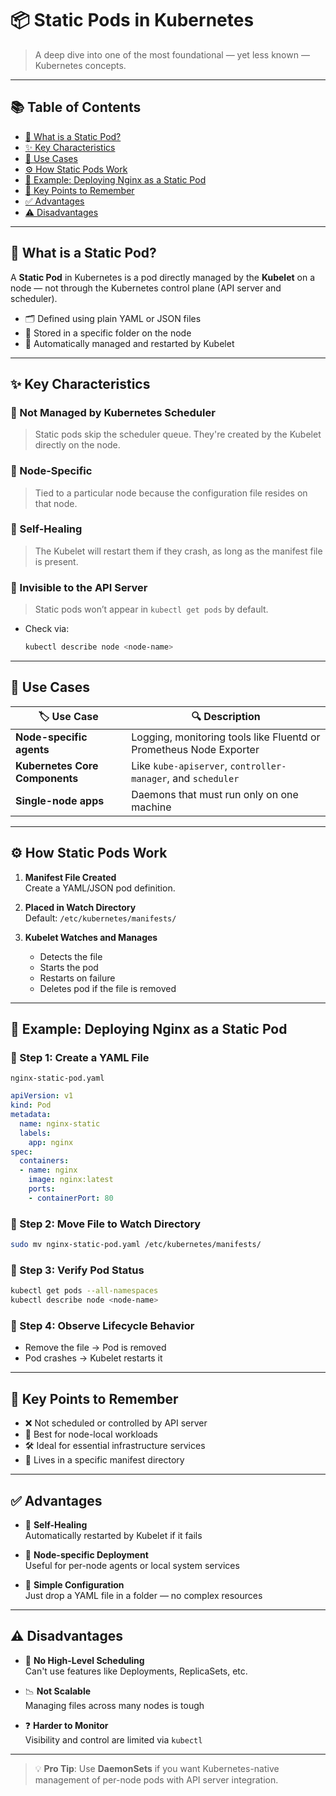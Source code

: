 <!-- Static Pods in Kubernetes -->
# 📦 Static Pods in Kubernetes

> A deep dive into one of the most foundational — yet less known — Kubernetes concepts.

---

## 📚 Table of Contents
- [📌 What is a Static Pod?](#-what-is-a-static-pod)
- [✨ Key Characteristics](#-key-characteristics)
- [🧰 Use Cases](#-use-cases)
- [⚙️ How Static Pods Work](#-how-static-pods-work)
- [🧪 Example: Deploying Nginx as a Static Pod](#-example-deploying-nginx-as-a-static-pod)
- [📝 Key Points to Remember](#-key-points-to-remember)
- [✅ Advantages](#-advantages)
- [⚠️ Disadvantages](#-disadvantages)

---

## 📌 What is a Static Pod?

A **Static Pod** in Kubernetes is a pod directly managed by the **Kubelet** on a node — not through the Kubernetes control plane (API server and scheduler).

- 🗂️ Defined using plain YAML or JSON files
- 📂 Stored in a specific folder on the node
- 🔁 Automatically managed and restarted by Kubelet

---

## ✨ Key Characteristics

### 🔸 Not Managed by Kubernetes Scheduler
> Static pods skip the scheduler queue. They're created by the Kubelet directly on the node.

### 🔸 Node-Specific
> Tied to a particular node because the configuration file resides on that node.

### 🔸 Self-Healing
> The Kubelet will restart them if they crash, as long as the manifest file is present.

### 🔸 Invisible to the API Server
> Static pods won’t appear in `kubectl get pods` by default.

- Check via:  
  ```bash
  kubectl describe node <node-name>
  ```

---

## 🧰 Use Cases

| 🏷️ Use Case | 🔍 Description |
|-------------|----------------|
| **Node-specific agents** | Logging, monitoring tools like Fluentd or Prometheus Node Exporter |
| **Kubernetes Core Components** | Like `kube-apiserver`, `controller-manager`, and `scheduler` |
| **Single-node apps** | Daemons that must run only on one machine |

---

## ⚙️ How Static Pods Work

1. **Manifest File Created**  
   Create a YAML/JSON pod definition.

2. **Placed in Watch Directory**  
   Default: `/etc/kubernetes/manifests/`

3. **Kubelet Watches and Manages**  
   - Detects the file
   - Starts the pod
   - Restarts on failure
   - Deletes pod if the file is removed

---

## 🧪 Example: Deploying Nginx as a Static Pod

### 🔹 Step 1: Create a YAML File
`nginx-static-pod.yaml`
```yaml
apiVersion: v1
kind: Pod
metadata:
  name: nginx-static
  labels:
    app: nginx
spec:
  containers:
  - name: nginx
    image: nginx:latest
    ports:
    - containerPort: 80
```

### 🔹 Step 2: Move File to Watch Directory
```bash
sudo mv nginx-static-pod.yaml /etc/kubernetes/manifests/
```

### 🔹 Step 3: Verify Pod Status
```bash
kubectl get pods --all-namespaces
kubectl describe node <node-name>
```

### 🔹 Step 4: Observe Lifecycle Behavior
- Remove the file → Pod is removed
- Pod crashes → Kubelet restarts it

---

## 📝 Key Points to Remember

- ❌ Not scheduled or controlled by API server  
- 🧠 Best for node-local workloads  
- 🛠️ Ideal for essential infrastructure services  
- 📁 Lives in a specific manifest directory

---

## ✅ Advantages

- 🔄 **Self-Healing**  
  Automatically restarted by Kubelet if it fails

- 📍 **Node-specific Deployment**  
  Useful for per-node agents or local system services

- 🧾 **Simple Configuration**  
  Just drop a YAML file in a folder — no complex resources

---

## ⚠️ Disadvantages

- 🚫 **No High-Level Scheduling**  
  Can't use features like Deployments, ReplicaSets, etc.

- 📉 **Not Scalable**  
  Managing files across many nodes is tough

- ❓ **Harder to Monitor**  
  Visibility and control are limited via `kubectl`

---

> 💡 **Pro Tip**: Use **DaemonSets** if you want Kubernetes-native management of per-node pods with API server integration.


